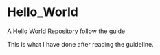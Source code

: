# Hello_World
A Hello World Repository follow the guide

This is what I have done after reading the guideline.
